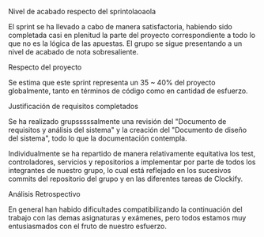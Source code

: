 Nivel de acabado respecto del sprintolaoaola

El sprint se ha llevado a cabo de manera satisfactoria, habiendo sido completada casi en plenitud la parte del proyecto correspondiente a todo lo que no es la lógica de las apuestas. El grupo se sigue presentando a un nivel de acabado de nota sobresaliente.

Respecto del proyecto

Se estima que este sprint representa un 35 ~ 40% del proyecto globalmente, tanto en términos de código como en cantidad de esfuerzo.

Justificación de requisitos completados

Se ha realizado grupsssssalmente una revisión del "Documento de requisitos y análisis del sistema" y la creación del "Documento de diseño del sistema", todo lo que la documentación contempla.

Individualmente se ha repartido de manera relativamente equitativa los test, controladores, servicios y repositorios a implementar por parte de todos los integrantes de nuestro grupo, lo cual está reflejado en los sucesivos commits del repositorio del grupo y en las diferentes tareas de Clockify.

Análisis Retrospectivo

En general han habido dificultades compatibilizando la continuación del trabajo con las demas asignaturas y exámenes, pero todos estamos muy entusiasmados con el fruto de nuestro esfuerzo.

